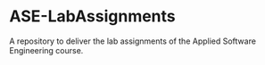 # ASE-LabAssignments
A repository to deliver the lab assignments of the Applied Software Engineering course.
